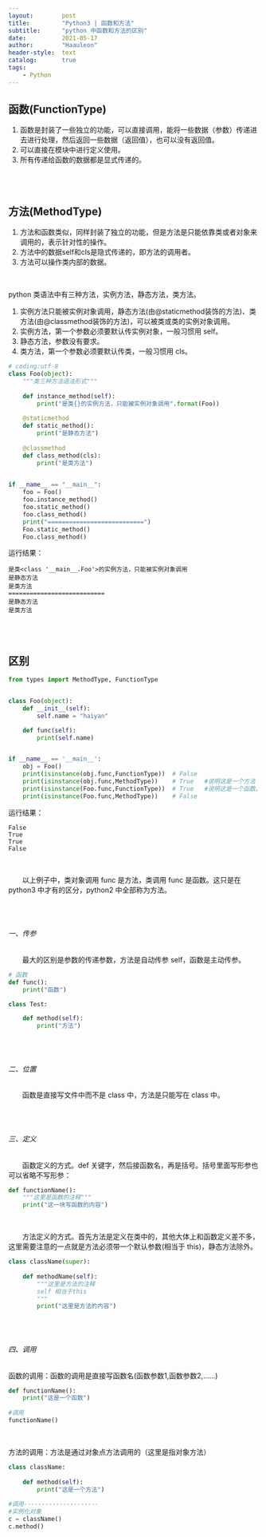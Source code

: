 ```yaml
---
layout:        post
title:         "Python3 | 函数和方法"
subtitle:      "python 中函数和方法的区别"
date:          2021-05-17
author:        "Haauleon"
header-style:  text
catalog:       true
tags:
    - Python
---
```



## 函数(FunctionType)
1. 函数是封装了一些独立的功能，可以直接调用，能将一些数据（参数）传递进去进行处理，然后返回一些数据（返回值），也可以没有返回值。      
2. 可以直接在模块中进行定义使用。        
3. 所有传递给函数的数据都是显式传递的。        

<br><br>


## 方法(MethodType)
1. 方法和函数类似，同样封装了独立的功能，但是方法是只能依靠类或者对象来调用的，表示针对性的操作。         
2. 方法中的数据self和cls是隐式传递的，即方法的调用者。            
3. 方法可以操作类内部的数据。     

<br>

python 类语法中有三种方法，实例方法，静态方法，类方法。             
1. 实例方法只能被实例对象调用，静态方法(由@staticmethod装饰的方法)、类方法(由@classmethod装饰的方法)，可以被类或类的实例对象调用。       
2. 实例方法，第一个参数必须要默认传实例对象，一般习惯用 self。        
3. 静态方法，参数没有要求。         
4. 类方法，第一个参数必须要默认传类，一般习惯用 cls。          

```python
# coding:utf-8
class Foo(object):
    """类三种方法语法形式"""
 
    def instance_method(self):
        print("是类{}的实例方法，只能被实例对象调用".format(Foo))
 
    @staticmethod
    def static_method():
        print("是静态方法")
 
    @classmethod
    def class_method(cls):
        print("是类方法")
 

if __name__ == "__main__":
    foo = Foo()
    foo.instance_method()
    foo.static_method()
    foo.class_method()
    print("===========================")
    Foo.static_method()
    Foo.class_method()
``` 

运行结果：          
```
是类<class '__main__.Foo'>的实例方法，只能被实例对象调用
是静态方法
是类方法
===========================
是静态方法
是类方法
```

<br><br>


## 区别
```python
from types import MethodType, FunctionType


class Foo(object):
    def __init__(self):
        self.name = "haiyan"

    def func(self):
        print(self.name)


if __name__ == '__main__':         
    obj = Foo()
    print(isinstance(obj.func,FunctionType))  # False
    print(isinstance(obj.func,MethodType))    # True   #说明这是一个方法
    print(isinstance(Foo.func,FunctionType))  # True   #说明这是一个函数。
    print(isinstance(Foo.func,MethodType))    # False
```

运行结果：       
```
False
True
True
False
```

<br>

&emsp;&emsp;以上例子中，类对象调用 func 是方法，类调用 func 是函数。这只是在 python3 中才有的区分，python2 中全部称为方法。            

<br><br>

###### 一、传参
&emsp;&emsp;最大的区别是参数的传递参数，方法是自动传参 self，函数是主动传参。         
```python
# 函数
def func():
    print("函数")

class Test:

    def method(self):
        print("方法")    
```

<br><br>

###### 二、位置
&emsp;&emsp;函数是直接写文件中而不是 class 中，方法是只能写在 class 中。         

<br><br>

###### 三、定义
&emsp;&emsp;函数定义的方式。def 关键字，然后接函数名，再是括号。括号里面写形参也可以省略不写形参：            
```python
def functionName():
    """这里是函数的注释"""
    print("这一块写函数的内容")
```

<br>

&emsp;&emsp;方法定义的方式。首先方法是定义在类中的，其他大体上和函数定义差不多，这里需要注意的一点就是方法必须带一个默认参数(相当于 this)，静态方法除外。                   
```python
class className(super):
    
    def methodName(self):
        """这里是方法的注释
        self 相当于this
        """
        print("这里是方法的内容")
```

<br><br>

###### 四、调用
函数的调用：函数的调用是直接写函数名(函数参数1,函数参数2,......)              
```python
def functionName():
    print("这是一个函数")
 
#调用
functionName()
```

<br>

方法的调用：方法是通过对象点方法调用的（这里是指对象方法）             
```python
class className:
    
    def method(self):
        print("这是一个方法")
 
#调用---------------------
#实例化对象
c = className()
c.method()
```